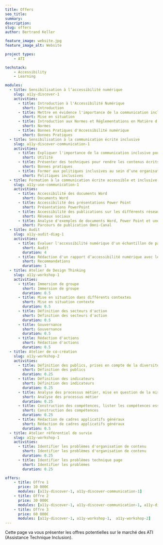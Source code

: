 ```yaml
---
title: Offers
seo_title: 
summary: 
description: 
slug: offers
author: Bertrand Keller

feature_image: website.jpg
feature_image_alt: Website

project types: 
    - ATI

techstack:
    - Accessibility
    - Learning

modules:
  - title: Sensibilisation à l’accessibilité numérique 
    slug: a11y-discover-1
    activities:
      - title: Introduction à l'Accessibilité Numérique
        short: Introduction
      - title: Mettre en évidence l'importance de la communication inclusive pour atteindre un public diversifié 
        short: Mise en situation
      - title: Introduction aux Normes et Réglementations en Matière d'Accessibilité 
        short: Normes
      - title: Bonnes Pratiques d'Accessibilité numérique
        short: Bonnes Pratiques
  - title: Sensibilisation à la communication écrite inclusive
    slug: a11y-discover-communication-1
    activities:
      - title: Expliquer l'importance de la communication inclusive pour atteindre un public diversifié
        short: Utilité
      - title: Présenter des techniques pour rendre les contenus écrits accessibles
        short: Bonnes pratiques
      - title: Former aux politiques inclusives au sein d’une organisation
        short: Politiques inclusives
  - title: Formation à la communication écrite accessible et inclusive 
    slug: a11y-use-communication-1
    activities:
      - title: Accessibilité des documents Word
        short: Documents Word
      - title: Accessibilité des présentations Power Point
        short: Présentations PowerPoint
      - title: Accessibilité des publications sur les différents réseaux sociaux 
        short: Réseaux sociaux
      - title: Analyse d'exemples de documents Word, Power Point et une publication sur les réseaux sociaux
        short: Parcours de publication Omni-Canal
  - title: Audit 
    slug: a11y-audit-diag-1
    activities:
      - title: Evaluer l'accessibilité numérique d'un échantillon de pages du site web avec réalisation de tests utilisateurs
        short: Audit
        duration: 4
      - title: Rédaction d'un rapport d’accessibilité numérique avec les recommandations pour améliorer la conformité aux normes d'accessibilité
        short: Recommandations
        duration: 1
  - title: Atelier de Design Thinking 
    slug: a11y-workshop-1
    activities:
      - title: Immersion de groupe
        short: Immersion de groupe
        duration: 0.5
      - title: Mise en situation dans différents contextes
        short: Mise en situation contexte
        duration: 0.5
      - title: Définition des secteurs d'action
        short: Définition des secteurs d'action
        duration: 0.5
      - title: Gouvernance
        short: Gouvernance
        duration: 0.5
      - title: Rédaction d'actions
        short: Rédaction d'actions
        duration: 0.5
  - title: Atelier de co-création
    slug: a11y-workshop-2
    activities:
      - title: Définition des publics, prises en compte de la diversité
        short: Définition des publics
        duration: 0.25
      - title: Définition des indicateurs
        short: Définition des indicateurs
        duration: 0.25
      - title: Analyse des processus métier, mise en question de la mission de l'organisme
        short: Analyse des processus métier
        duration: 0.25
      - title: Construction des compétences, lister les compétences essentielles à la réalisation de la mission
        short: Construction des compétences 
        duration: 0.25
      - title: Rédaction de cadres applicatifs généraux
        short: Rédaction de cadres applicatifs généraux
        duration: 0.5
  - title: Atelier référentiel de survie
    slug: a11y-workshop-1
    activities:
      - title: Identifier les problèmes d'organisation de contenu
        short: Identifier les problèmes d'organisation de contenu
        duration: 0.25
      - title: Identifier les problèmes technique page
        short: Identifier les problèmes
        duration: 0.25

offers: 
    - title: Offre 1
      price: 10 000€
      modules: [a11y-discover-1, a11y-discover-communication-1]
    - title: Offre 2
      price: 30 000€
      modules: [a11y-discover-1, a11y-discover-communication-1, a11y-discover-communication-2]
    - title: Offre 3
      price: 60 000€
      modules: [a11y-discover-1, a11y-workshop-1,  a11y-workshop-2]
---
```


Cette page va vous présenter les offres potentielles sur le marché des ATI (Assistance Technique Inclusion).
